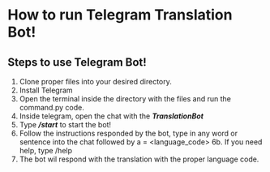 # How to run Telegram Translation Bot!

## Steps to use Telegram Bot!
1. Clone proper files into your desired directory.
2. Install Telegram
3. Open the terminal inside the directory with the files and run the command.py code.
4. Inside telegram, open the chat with the ***TranslationBot***
5. Type ***/start*** to start the bot!
6. Follow the instructions responded by the bot, type in any word or sentence into the chat followed by a = <language_code>
  6b. If you need help, type /help
7. The bot wil respond with the translation with the proper language code.
